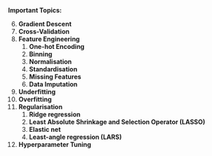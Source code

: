 **Important Topics:** 

6. **Gradient Descent** 
7. **Cross-Validation** 
8. **Feature Engineering**
   1. **One-hot Encoding** 
   2. **Binning**
   3. **Normalisation**
   4. **Standardisation** 
   5. **Missing Features** 
   6. **Data Imputation** 
9. **Underfitting**
10. **Overfitting**
11. **Regularisation**
    1. **Ridge regression** 
    2. **Least Absolute Shrinkage and Selection Operator (LASSO)** 
    3. **Elastic net** 
    4. **Least-angle regression (LARS)**
12. **Hyperparameter Tuning** 
